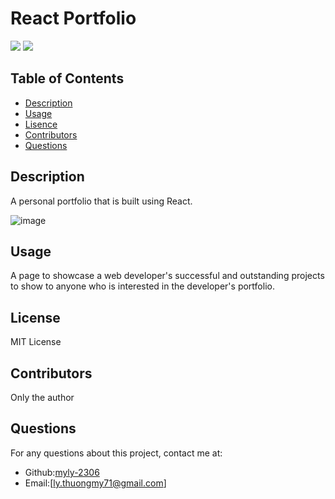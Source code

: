   
# React Portfolio
![](https://img.shields.io/badge/license-MIT-blue)
  ![]([MIT](https://www.mit.edu/~amini/LICENSE.md))
  

## Table of Contents
* [Description](#Description)
* [Usage](#Usage)
* [Lisence](#Lisence)
* [Contributors](#Contributors)
* [Questions](#Questions)

## Description
A personal portfolio that is built using React. 

![image](https://user-images.githubusercontent.com/83524121/143724504-e567b5cd-05f0-4485-a8d4-9fb79acfc6b5.png)


## Usage
A page to showcase a web developer's successful and outstanding projects to show to anyone who is interested in the developer's portfolio.

## License
MIT License

## Contributors
Only the author

## Questions
For any questions about this project, contact me at:
- Github:[myly-2306](https://github.com/myly-2306)
- Email:[ly.thuongmy71@gmail.com]
